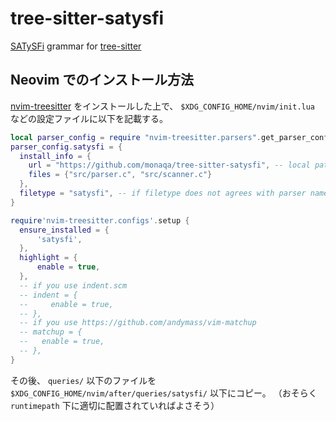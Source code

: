 # tree-sitter-satysfi

[SATySFi](https://github.com/gfngfn/SATySFi) grammar for [tree-sitter](https://github.com/tree-sitter/tree-sitter)

## Neovim でのインストール方法

[nvim-treesitter](https://github.com/nvim-treesitter/nvim-treesitter) をインストールした上で、
`$XDG_CONFIG_HOME/nvim/init.lua` などの設定ファイルに以下を記載する。

```lua
local parser_config = require "nvim-treesitter.parsers".get_parser_configs()
parser_config.satysfi = {
  install_info = {
    url = "https://github.com/monaqa/tree-sitter-satysfi", -- local path or git repo
    files = {"src/parser.c", "src/scanner.c"}
  },
  filetype = "satysfi", -- if filetype does not agrees with parser name
}

require'nvim-treesitter.configs'.setup {
  ensure_installed = {
      'satysfi',
  },
  highlight = {
      enable = true,
  },
  -- if you use indent.scm
  -- indent = {
  --     enable = true,
  -- },
  -- if you use https://github.com/andymass/vim-matchup
  -- matchup = {
  --   enable = true,
  -- },
}
```

その後、 `queries/` 以下のファイルを `$XDG_CONFIG_HOME/nvim/after/queries/satysfi/` 以下にコピー。
（おそらく `runtimepath` 下に適切に配置されていればよさそう）
